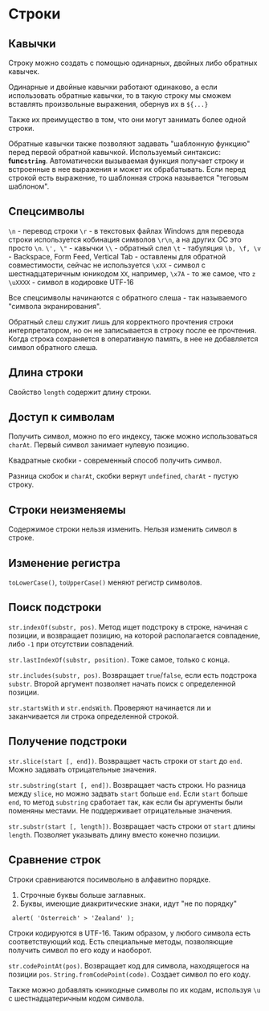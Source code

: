 # Строки

## Кавычки

Строку можно создать с помощью одинарных, двойных либо обратных кавычек.

Одинарные и двойные кавычки работают одинаково, а если использовать обратные кавычки, то в такую строку мы сможем вставлять произвольные выражения, обернув их в `${...}`

Также их преимущество в том, что они могут занимать более одной строки.

Обратные кавычки также позволяют задавать "шаблонную функцию" перед первой обратной кавычкой. Используемый синтаксис:  **func`string`**. Автоматически вызываемая функция получает строку и встроенные в нее выражения и может их обрабатывать. Если перед строкой есть выражение, то шаблонная строка называется "теговым шаблоном".

## Спецсимволы

`\n` - перевод строки
`\r` - в текстовых файлах Windows для перевода строки используется кобинация символов `\r\n`, а на других ОС это просто `\n`.
`\', \"` -  кавычки
`\\` - обратный слел
`\t` - табуляция
`\b, \f, \v` - Backspace, Form Feed, Vertical Tab - оставлены для обратной совместимости, сейчас не используется
`\xXX` - символ с шестнадцатеричным юникодом `XX`, например, `\x7A` - то же самое, что `z`
`\uXXXX` - символ в кодировке UTF-16

Все спецсимволы начинаются с обратного слеша - так называемого "символа экранирования".

Обратный слеш служит лишь для корректного прочтения строки интерпретатором, но он не записывается в строку после ее прочтения. Когда строка сохраняется в оперативную память, в нее не добавляется символ обратного слеша.

## Длина строки

Свойство `length` содержит длину строки.

## Доступ к символам

Получить символ, можно по его индексу, также можно использоваться `charAt`. Первый символ занимает нулевую позицию.

Квадратные скобки - современный способ получить символ.

Разница скобок и `charAt`, скобки вернут `undefined`, `charAt` - пустую строку. 

## Строки неизменяемы

Содержимое строки нельзя изменить. Нельзя изменить символ в строке.

## Изменение регистра

`toLowerCase()`, `toUpperCase()` меняют регистр символов.

## Поиск подстроки

`str.indexOf(substr, pos)`. Метод ищет подстроку в строке, начиная с позиции, и возвращает позицию, на которой располагается совпадение, либо `-1` при отсутствии совпадений.

`str.lastIndexOf(substr, position)`. Тоже самое, только с конца.

`str.includes(substr, pos)`. Возвращает `true`/`false`, если есть подстрока `substr`. Второй аргумент позволяет начать поиск с определенной позиции.

`str.startsWith` и `str.endsWith`. Проверяют начинается ли и заканчивается ли строка определенной строкой.

## Получение подстроки

`str.slice(start [, end])`. Возвращает часть строки от `start` до `end`. Можно задавать отрицательные значения.

`str.substring(start [, end])`. Возвращает часть строки. Но разница между `slice`, но можно задвать `start` больше `end`. Если `start` больше `end`, то метод `substring` сработает так, как если бы аргументы были поменяны местами. Не поддерживает отрицательные значения.

`str.substr(start [, length])`. Возвращает часть строки от `start` длины `length`. Позволяет указывать длину вместо конечно позиции.

## Сравнение строк

Строки сравниваются посимвольно в алфавитно порядке.
1. Строчные буквы больше заглавных.
2. Буквы, имеющие диакритические знаки, идут "не по порядку"
```
 alert( 'Österreich' > 'Zealand' );
```

Строки кодируются в UTF-16. Таким образом, у любого символа есть соответствующий код. Есть специальные методы, позволяющие получить символ по его коду и наоборот.

`str.codePointAt(pos)`. Возвращает код для символа, находящегося на позиции `pos`.
`String.fromCodePoint(code)`. Создает символ по его коду.

Также можно добавлять юникодные символы по их кодам, используя `\u` с шестнадцатеричным кодом символа.

